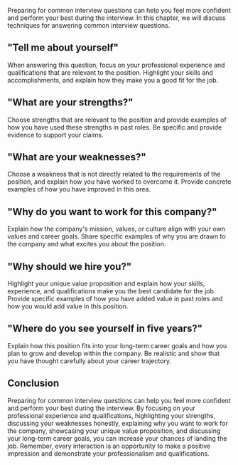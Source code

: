 
Preparing for common interview questions can help you feel more confident and perform your best during the interview. In this chapter, we will discuss techniques for answering common interview questions.

"Tell me about yourself"
------------------------

When answering this question, focus on your professional experience and qualifications that are relevant to the position. Highlight your skills and accomplishments, and explain how they make you a good fit for the job.

"What are your strengths?"
--------------------------

Choose strengths that are relevant to the position and provide examples of how you have used these strengths in past roles. Be specific and provide evidence to support your claims.

"What are your weaknesses?"
---------------------------

Choose a weakness that is not directly related to the requirements of the position, and explain how you have worked to overcome it. Provide concrete examples of how you have improved in this area.

"Why do you want to work for this company?"
-------------------------------------------

Explain how the company's mission, values, or culture align with your own values and career goals. Share specific examples of why you are drawn to the company and what excites you about the position.

"Why should we hire you?"
-------------------------

Highlight your unique value proposition and explain how your skills, experience, and qualifications make you the best candidate for the job. Provide specific examples of how you have added value in past roles and how you would add value in this position.

"Where do you see yourself in five years?"
------------------------------------------

Explain how this position fits into your long-term career goals and how you plan to grow and develop within the company. Be realistic and show that you have thought carefully about your career trajectory.

Conclusion
----------

Preparing for common interview questions can help you feel more confident and perform your best during the interview. By focusing on your professional experience and qualifications, highlighting your strengths, discussing your weaknesses honestly, explaining why you want to work for the company, showcasing your unique value proposition, and discussing your long-term career goals, you can increase your chances of landing the job. Remember, every interaction is an opportunity to make a positive impression and demonstrate your professionalism and qualifications.
